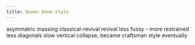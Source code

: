 ```yaml
---
title: Queen Anne style
---
```


asymmatric massing
classical-revival revival
less fussy - more restrained
less diagonals
slow vertical collapse, became craftsman style eventually
